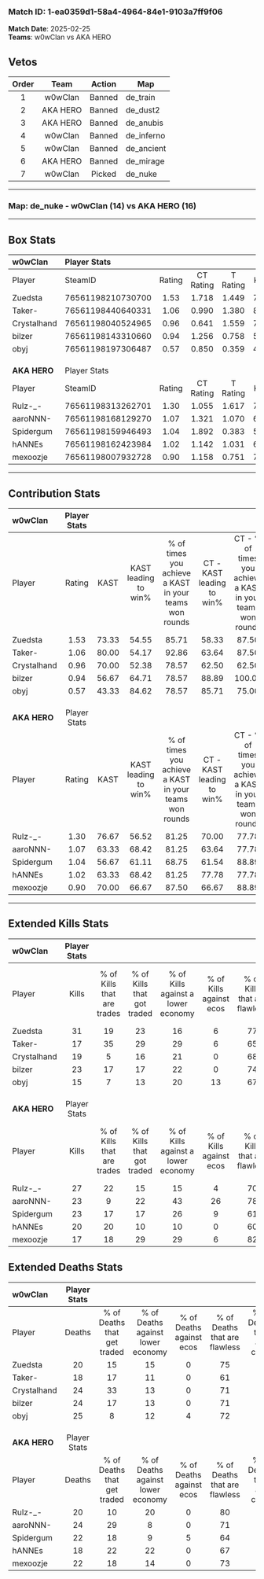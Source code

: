 ### Match ID: 1-ea0359d1-58a4-4964-84e1-9103a7ff9f06  
**Match Date**: 2025-02-25  
**Teams**: w0wClan vs AKA HERO  

## Vetos  

| Order | Team | Action | Map |
| :---: | :--: | :----: | --- |
| 1 | w0wClan | Banned | de_train |
| 2 | AKA HERO | Banned | de_dust2 |
| 3 | AKA HERO | Banned | de_anubis |
| 4 | w0wClan | Banned | de_inferno |
| 5 | w0wClan | Banned | de_ancient |
| 6 | AKA HERO | Banned | de_mirage |
| 7 | w0wClan | Picked | de_nuke |

---  

### **Map**: de_nuke - w0wClan (14) vs AKA HERO (16)  
---  

## Box Stats  

| **w0wClan**  | Player Stats      |        |           |          |       |       |       |         |        |      |     |
| :- | :- | :-: | :-: | :-: | :-: | :-: | :-: | :-: | :-: | :-: | :-: |
| Player       | SteamID           | Rating | CT Rating | T Rating | KAST  |  ADR  | Kills | Assists | Deaths | K/D  | HS% |
| Zuedsta      | 76561198210730700 |  1.53  |   1.718   |  1.449   | 73.33 | 115.4 |  31   |    7    |   20   | 1.55 | 58  |
| Taker-       | 76561198440640331 |  1.06  |   0.990   |  1.380   | 80.00 | 69.7  |  17   |    6    |   18   | 0.94 | 52  |
| Crystalhand  | 76561198040524965 |  0.96  |   0.641   |  1.559   | 70.00 | 78.7  |  19   |    3    |   24   | 0.79 | 47  |
| bilzer       | 76561198143310660 |  0.94  |   1.256   |  0.758   | 56.67 | 66.9  |  23   |    3    |   24   | 0.96 | 39  |
| obyj         | 76561198197306487 |  0.57  |   0.850   |  0.359   | 43.33 | 57.2  |  15   |    6    |   25   | 0.60 | 53  |
|              |                   |        |           |          |       |       |       |         |        |      |     |
|              |                   |        |           |          |       |       |       |         |        |      |     |
|              |                   |        |           |          |       |       |       |         |        |      |     |
| **AKA HERO** | Player Stats      |        |           |          |       |       |       |         |        |      |     |
| Player       | SteamID           | Rating | CT Rating | T Rating | KAST  |  ADR  | Kills | Assists | Deaths | K/D  | HS% |
| Rulz-_-      | 76561198313262701 |  1.30  |   1.055   |  1.617   | 76.67 | 79.0  |  27   |    1    |   20   | 1.35 | 81  |
| aaroNNN-     | 76561198168129270 |  1.07  |   1.321   |  1.070   | 63.33 | 89.3  |  23   |    6    |   24   | 0.96 | 43  |
| Spidergum    | 76561198159946493 |  1.04  |   1.892   |  0.383   | 56.67 | 86.0  |  23   |    6    |   22   | 1.05 | 56  |
| hANNEs       | 76561198162423984 |  1.02  |   1.142   |  1.031   | 63.33 | 71.5  |  20   |    2    |   18   | 1.11 | 55  |
| mexoozje     | 76561198007932728 |  0.90  |   1.158   |  0.751   | 70.00 | 67.7  |  17   |    4    |   22   | 0.77 | 23  |
---  

## Contribution Stats  

| **w0wClan**  | Player Stats |       |                      |                                                        |                           |                                                             |                          |                                                            |
| :- | :-: | :-: | :-: | :-: | :-: | :-: | :-: | :-: |
| Player       |    Rating    | KAST  | KAST leading to win% | % of times you achieve a KAST in your teams won rounds | CT - KAST leading to win% | CT - % of times you achieve a KAST in your teams won rounds | T - KAST leading to win% | T - % of times you achieve a KAST in your teams won rounds |
| Zuedsta      |     1.53     | 73.33 |        54.55         |                         85.71                          |           58.33           |                            87.50                            |          50.00           |                           83.33                            |
| Taker-       |     1.06     | 80.00 |        54.17         |                         92.86                          |           63.64           |                            87.50                            |          46.15           |                           100.00                           |
| Crystalhand  |     0.96     | 70.00 |        52.38         |                         78.57                          |           62.50           |                            62.50                            |          46.15           |                           100.00                           |
| bilzer       |     0.94     | 56.67 |        64.71         |                         78.57                          |           88.89           |                           100.00                            |          37.50           |                           50.00                            |
| obyj         |     0.57     | 43.33 |        84.62         |                         78.57                          |           85.71           |                            75.00                            |          83.33           |                           83.33                            |
|              |              |       |                      |                                                        |                           |                                                             |                          |                                                            |
|              |              |       |                      |                                                        |                           |                                                             |                          |                                                            |
|              |              |       |                      |                                                        |                           |                                                             |                          |                                                            |
| **AKA HERO** | Player Stats |       |                      |                                                        |                           |                                                             |                          |                                                            |
| Player       |    Rating    | KAST  | KAST leading to win% | % of times you achieve a KAST in your teams won rounds | CT - KAST leading to win% | CT - % of times you achieve a KAST in your teams won rounds | T - KAST leading to win% | T - % of times you achieve a KAST in your teams won rounds |
| Rulz-_-      |     1.30     | 76.67 |        56.52         |                         81.25                          |           70.00           |                            77.78                            |          46.15           |                           85.71                            |
| aaroNNN-     |     1.07     | 63.33 |        68.42         |                         81.25                          |           63.64           |                            77.78                            |          75.00           |                           85.71                            |
| Spidergum    |     1.04     | 56.67 |        61.11         |                         68.75                          |           61.54           |                            88.89                            |          60.00           |                           42.86                            |
| hANNEs       |     1.02     | 63.33 |        68.42         |                         81.25                          |           77.78           |                            77.78                            |          60.00           |                           85.71                            |
| mexoozje     |     0.90     | 70.00 |        66.67         |                         87.50                          |           66.67           |                            88.89                            |          66.67           |                           85.71                            |
---  

## Extended Kills Stats  

| **w0wClan**  | Player Stats |                            |                            |                                    |                         |                              |                                 |                                       |                    |           |
| :- | :-: | :-: | :-: | :-: | :-: | :-: | :-: | :-: | :-: | :-: |
| Player       |    Kills     | % of Kills that are trades | % of Kills that got traded | % of Kills against a lower economy | % of Kills against ecos | % of Kills that are flawless | % of Kills that are close duels | % of Kills that are assisted by flash | Pistol Round Kills | AWP Kills |
| Zuedsta      |      31      |             19             |             23             |                 16                 |            6            |              77              |                6                |                   6                   |         0          |     2     |
| Taker-       |      17      |             35             |             29             |                 29                 |            6            |              65              |                0                |                   6                   |         0          |     2     |
| Crystalhand  |      19      |             5              |             16             |                 21                 |            0            |              68              |                5                |                   0                   |         1          |     0     |
| bilzer       |      23      |             17             |             17             |                 22                 |            0            |              74              |                4                |                   0                   |         3          |     2     |
| obyj         |      15      |             7              |             13             |                 20                 |           13            |              67              |                7                |                   0                   |         1          |     0     |
|              |              |                            |                            |                                    |                         |                              |                                 |                                       |                    |           |
|              |              |                            |                            |                                    |                         |                              |                                 |                                       |                    |           |
|              |              |                            |                            |                                    |                         |                              |                                 |                                       |                    |           |
| **AKA HERO** | Player Stats |                            |                            |                                    |                         |                              |                                 |                                       |                    |           |
| Player       |    Kills     | % of Kills that are trades | % of Kills that got traded | % of Kills against a lower economy | % of Kills against ecos | % of Kills that are flawless | % of Kills that are close duels | % of Kills that are assisted by flash | Pistol Round Kills | AWP Kills |
| Rulz-_-      |      27      |             22             |             15             |                 15                 |            4            |              70              |                7                |                   0                   |         0          |     5     |
| aaroNNN-     |      23      |             9              |             22             |                 43                 |           26            |              78              |                4                |                   0                   |         0          |     2     |
| Spidergum    |      23      |             17             |             17             |                 26                 |            9            |              61              |                4                |                   0                   |         0          |     2     |
| hANNEs       |      20      |             20             |             10             |                 10                 |            0            |              60              |               10                |                   0                   |         0          |     0     |
| mexoozje     |      17      |             18             |             29             |                 29                 |            6            |              82              |                6                |                   0                   |         8          |     1     |
## Extended Deaths Stats  

| **w0wClan**  | Player Stats |                             |                                   |                          |                               |                            |                           |               |
| :- | :-: | :-: | :-: | :-: | :-: | :-: | :-: | :-: |
| Player       |    Deaths    | % of Deaths that get traded | % of Deaths against lower economy | % of Deaths against ecos | % of Deaths that are flawless | % of Deaths that are close | % of Deaths while blinded | Deaths to AWP |
| Zuedsta      |      20      |             15              |                15                 |            0             |              75               |             10             |             0             |       2       |
| Taker-       |      18      |             17              |                11                 |            0             |              61               |             6              |             0             |       0       |
| Crystalhand  |      24      |             33              |                13                 |            0             |              71               |             8              |             0             |       0       |
| bilzer       |      24      |             17              |                13                 |            0             |              71               |             4              |             0             |       5       |
| obyj         |      25      |              8              |                12                 |            4             |              72               |             4              |             0             |       1       |
|              |              |                             |                                   |                          |                               |                            |                           |               |
|              |              |                             |                                   |                          |                               |                            |                           |               |
|              |              |                             |                                   |                          |                               |                            |                           |               |
| **AKA HERO** | Player Stats |                             |                                   |                          |                               |                            |                           |               |
| Player       |    Deaths    | % of Deaths that get traded | % of Deaths against lower economy | % of Deaths against ecos | % of Deaths that are flawless | % of Deaths that are close | % of Deaths while blinded | Deaths to AWP |
| Rulz-_-      |      20      |             10              |                20                 |            0             |              80               |             0              |             0             |       1       |
| aaroNNN-     |      24      |             29              |                 8                 |            0             |              71               |             8              |             0             |       1       |
| Spidergum    |      22      |             18              |                 9                 |            5             |              64               |             5              |             0             |       1       |
| hANNEs       |      18      |             22              |                22                 |            0             |              67               |             6              |             6             |       1       |
| mexoozje     |      22      |             18              |                14                 |            0             |              73               |             5              |             9             |       1       |
